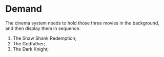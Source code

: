 # Demand

The cinema system needs to hold those three movies in the background, and then display them in sequence.

1. The Shaw Shank Redemption;
2. The Godfather;
3. The Dark Knight;